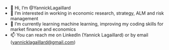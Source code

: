 - 👋 Hi, I’m @YannickLagaillard
- 👀 I’m interested in working in economic research, strategy, ALM and risk management
- 🌱 I’m currently learning machine learning, improving my coding skills for market finance and economics
- 📫 You can reach me on LinkedIn (Yannick Lagaillard) or by email (yannicklagaillard@gmail.com)


<!---
YannickLagaillard/YannickLagaillard is a ✨ special ✨ repository because its `README.md` (this file) appears on your GitHub profile.
You can click the Preview link to take a look at your changes.
--->
